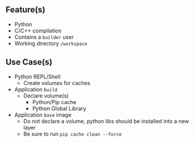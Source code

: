 ## Feature(s)
* Python
* C/C++ compilation
* Contains a `builder` user
* Working directory `/workspace`

## Use Case(s)
* Python REPL/Shell
  * Create volumes for caches
* Application `build`
  * Declare volume(s)
    * Python/Pip cache
    * Python Global Library
* Application `base` image
  * Do not declare a volume, python libs should be installed into a new layer
  * Be sure to run `pip cache clean --force`

